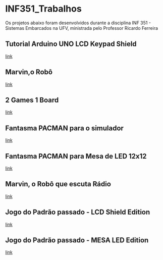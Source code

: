 # INF351_Trabalhos

Os projetos abaixo foram desenvolvidos durante a disciplina INF 351 - Sistemas Embarcados na UFV, ministrada pelo Professor Ricardo Ferreira

## Tutorial Arduino UNO LCD Keypad Shield

[link](https://github.com/Lucas-Mombach/Arduino_LCD_Keypad_Shield-)

## Marvin,o Robô

[link](https://github.com/Lucas-Mombach/Marvin)

## 2 Games 1 Board

[link](https://github.com/Lucas-Mombach/2-Games-1-Board)

## Fantasma PACMAN para o simulador

[link](https://github.com/Lucas-Mombach/MESA)

## Fantasma PACMAN para Mesa de LED 12x12

[link](https://github.com/Lucas-Mombach/Ghost)

## Marvin, o Robô que escuta Rádio
[link]()

## Jogo do Padrão passado - LCD Shield Edition
[link]()

## Jogo do Padrão passado - MESA LED Edition
[link]()
